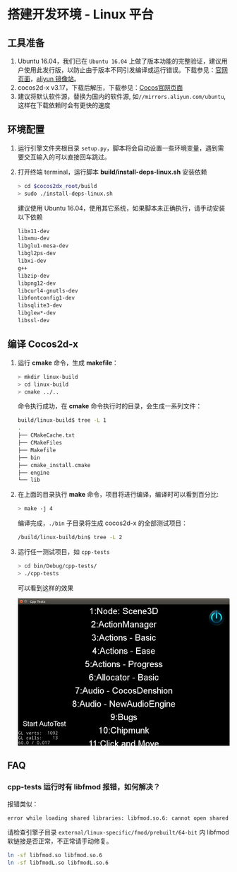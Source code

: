 # 搭建开发环境 - Linux 平台

## 工具准备

1. Ubuntu 16.04，我们已在 `Ubuntu 16.04` 上做了版本功能的完整验证，建议用户使用此发行版，以防止由于版本不同引发编译或运行错误。下载参见：[官网页面](https://www.ubuntu.com/download/desktop)，[aliyun 镜像站](https://mirrors.aliyun.com/ubuntu-releases/16.04/)。
1. cocos2d-x v3.17，下载后解压，下载参见：[Cocos官网页面](//www.cocos.com/download)
1. 建议将默认软件源，替换为国内的软件源, 如`//mirrors.aliyun.com/ubuntu`, 这样在下载依赖时会有更快的速度

## 环境配置

1. 运行引擎文件夹根目录 `setup.py`，脚本将会自动设置一些环境变量，遇到需要交互输入的可以直接回车跳过。

1. 打开终端 terminal，运行脚本 __build/install-deps-linux.sh__ 安装依赖

    ```sh
    > cd $cocos2dx_root/build
    > sudo ./install-deps-linux.sh
    ```

    建议使用 Ubuntu 16.04，使用其它系统，如果脚本未正确执行，请手动安装以下依赖

    ```sh
    libx11-dev
    libxmu-dev
    libglu1-mesa-dev
    libgl2ps-dev
    libxi-dev
    g++
    libzip-dev
    libpng12-dev
    libcurl4-gnutls-dev
    libfontconfig1-dev
    libsqlite3-dev
    libglew*-dev
    libssl-dev
    ```

## 编译 Cocos2d-x

1. 运行 __cmake__ 命令，生成 __makefile__：

    ```sh
    > mkdir linux-build
    > cd linux-build
    > cmake ../..
    ```

    命令执行成功，在 __cmake__ 命令执行时的目录，会生成一系列文件：

    ```sh
    build/linux-build$ tree -L 1
    .
    ├── CMakeCache.txt
    ├── CMakeFiles
    ├── Makefile
    ├── bin
    ├── cmake_install.cmake
    ├── engine
    └── lib
    ```

1. 在上面的目录执行 __make__ 命令，项目将进行编译，编译时可以看到百分比:

    ```sh
    > make -j 4
    ```

    编译完成，`./bin` 子目录将生成 cocos2d-x 的全部测试项目：

    ```sh
    /build/linux-build/bin$ tree -L 2
    ```

1. 运行任一测试项目，如 `cpp-tests`

    ```sh
    > cd bin/Debug/cpp-tests/
    > ./cpp-tests
    ```
    可以看到这样的效果

    ![](Linux-img/ubuntu-cpp-tests.png)

## FAQ

### cpp-tests 运行时有 libfmod 报错，如何解决？

报错类似：

```sh
error while loading shared libraries: libfmod.so.6: cannot open shared object file: No such file or directory
```

请检查引擎子目录 `external/linux-specific/fmod/prebuilt/64-bit` 内 libfmod 软链接是否正常，不正常请手动修复。

```sh
ln -sf libfmod.so libfmod.so.6
ln -sf libfmodL.so libfmodL.so.6
```
